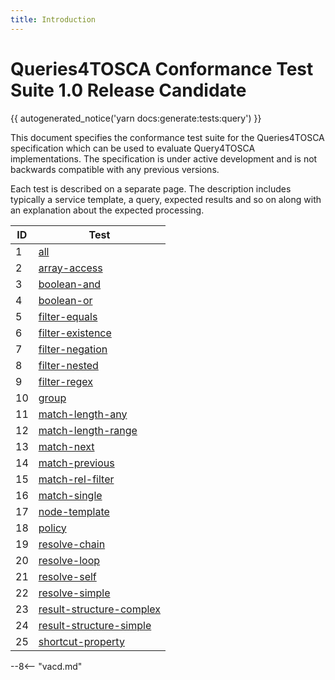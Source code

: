 ```yaml
---
title: Introduction
---
```


# Queries4TOSCA Conformance Test Suite 1.0 Release Candidate

{{ autogenerated_notice('yarn docs:generate:tests:query') }}

This document specifies the conformance test suite for the Queries4TOSCA specification which can be used to evaluate Query4TOSCA implementations.
The specification is under active development and is not backwards compatible with any previous versions.

Each test is described on a separate page.
The description includes typically a service template, a query, expected results and so on along with an explanation about the expected
processing.

| ID | Test |
| --- | --- |
| 1 | [all](./test-all.md) |
| 2 | [array-access](./test-array-access.md) |
| 3 | [boolean-and](./test-boolean-and.md) |
| 4 | [boolean-or](./test-boolean-or.md) |
| 5 | [filter-equals](./test-filter-equals.md) |
| 6 | [filter-existence](./test-filter-existence.md) |
| 7 | [filter-negation](./test-filter-negation.md) |
| 8 | [filter-nested](./test-filter-nested.md) |
| 9 | [filter-regex](./test-filter-regex.md) |
| 10 | [group](./test-group.md) |
| 11 | [match-length-any](./test-match-length-any.md) |
| 12 | [match-length-range](./test-match-length-range.md) |
| 13 | [match-next](./test-match-next.md) |
| 14 | [match-previous](./test-match-previous.md) |
| 15 | [match-rel-filter](./test-match-rel-filter.md) |
| 16 | [match-single](./test-match-single.md) |
| 17 | [node-template](./test-node-template.md) |
| 18 | [policy](./test-policy.md) |
| 19 | [resolve-chain](./test-resolve-chain.md) |
| 20 | [resolve-loop](./test-resolve-loop.md) |
| 21 | [resolve-self](./test-resolve-self.md) |
| 22 | [resolve-simple](./test-resolve-simple.md) |
| 23 | [result-structure-complex](./test-result-structure-complex.md) |
| 24 | [result-structure-simple](./test-result-structure-simple.md) |
| 25 | [shortcut-property](./test-shortcut-property.md) |


--8<-- "vacd.md"